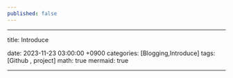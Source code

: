 ```yaml
---
published: false
---
```

---
title: Introduce

date: 2023-11-23 03:00:00 +0900
categories: [Blogging,Introduce]
tags: [Github , project]
math: true
mermaid: true

---







